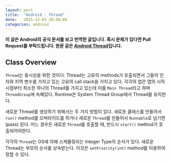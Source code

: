 ```yaml
---
layout: post
title:  "Android - Thread"
date:   2015-12-03 20:58:00
categories: android
---
```


**이 글은 Android의 공식 문서를 보고 번역한 글입니다. 혹시 문제가 있다면 Pull Request를 부탁드립니다. 원문 글은 [Android Thread](http://developer.android.com/intl/ko/reference/java/lang/Thread.html)입니다.**

## Class Overview

`Thread`는 동시성을 위한 것이다. Thread는 고유의 methods가 호출되면서 그들의 인자와 지역 변수를 가지고 있는 고유의 call stack을 가지고 있다. 각각의 앱은 앱의 시작 시점부터 최소한 하나의 Thread를 가지고 있는데 이를 `Main Thread`라고 하며 `ThreadGroup`에 속해있다. Runtime은 System Thread Group에서 Thread를 유지한다.

새로운 Thread를 생성하기 위해서는 두 가지 방법이 있다. 새로운 클래스를 만들어서 `run()` method를 오버라이드를 하거나 새로운 `Thread`를 만들어서 `Runnable`로 넘기면(pass) 된다. 어느 경우든 새로운 `Thread`를 호출할 때, 반드시 `start()` method가 호출되어야한다.

각각의 `Thread`는 OS에 의해 스케쥴링되는 Integer Type의 순서가 있다. 새로운 Thread는 부모의 순서를 상속받는다. 이것은 `setPriority(int)` method를 이용하여 정할 수 있다.